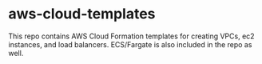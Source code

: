 # aws-cloud-templates

This repo contains AWS Cloud Formation templates for creating VPCs, ec2 instances, and load balancers. ECS/Fargate is also included in the repo as well.

